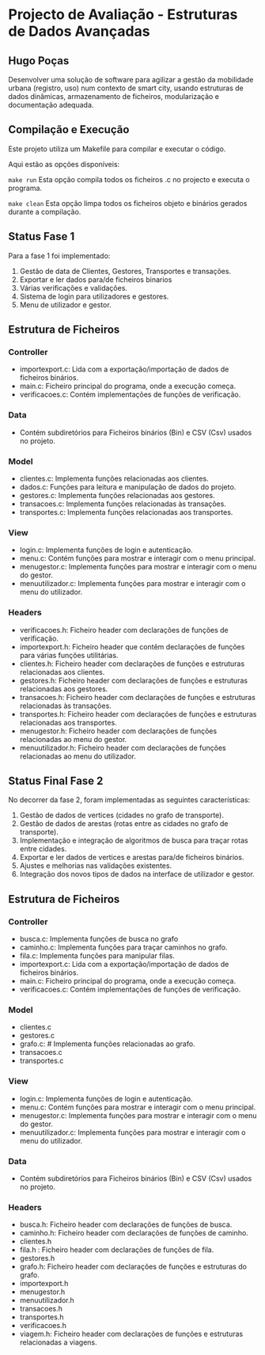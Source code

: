 # Projecto de Avaliação - Estruturas de Dados Avançadas 
## Hugo Poças

Desenvolver uma solução de software para agilizar a gestão da mobilidade urbana (registro, uso) num contexto de smart city, usando estruturas de dados dinâmicas, armazenamento de ficheiros, modularização e documentação adequada.



## Compilação e Execução

Este projeto utiliza um Makefile para compilar e executar o código. 

Aqui estão as opções disponíveis:

```` make run ````
Esta opção compila todos os ficheiros .c no projecto e executa o programa.


```` make clean ````
Esta opção limpa todos os ficheiros objeto e binários gerados durante a compilação.






## Status Fase 1

Para a fase 1 foi implementado:

1. Gestão de data de Clientes, Gestores, Transportes e transações.
2. Exportar e ler dados para/de ficheiros binarios
3. Várias verificações e validações.
4. Sistema de login para utilizadores e gestores.
5. Menu de utilizador e gestor.

## Estrutura de Ficheiros

### Controller

- importexport.c: Lida com a exportação/importação de dados de ficheiros binários.
- main.c: Ficheiro principal do programa, onde a execução começa.
- verificacoes.c: Contém implementações de funções de verificação.


### Data

- Contém subdiretórios para Ficheiros binários (Bin) e CSV (Csv) usados no projeto.

### Model

- clientes.c: Implementa funções relacionadas aos clientes.
- dados.c: Funções para leitura e manipulação de dados do projeto.
- gestores.c: Implementa funções relacionadas aos gestores.
- transacoes.c: Implementa funções relacionadas às transações.
- transportes.c: Implementa funções relacionadas aos transportes.

### View

- login.c: Implementa funções de login e autenticação.
- menu.c: Contém funções para mostrar e interagir com o menu principal.
- menugestor.c: Implementa funções para mostrar e interagir com o menu do gestor.
- menuutilizador.c: Implementa funções para mostrar e interagir com o menu do utilizador.


### Headers
- verificacoes.h: Ficheiro header com declarações de funções de verificação.
- importexport.h: Ficheiro header que contêm declarações de funções para várias funções utilitárias.
- clientes.h: Ficheiro header com declarações de funções e estruturas relacionadas aos clientes.
- gestores.h: Ficheiro header com declarações de funções e estruturas relacionadas aos gestores.
- transacoes.h: Ficheiro header com declarações de funções e estruturas relacionadas às transações.
- transportes.h: Ficheiro header com declarações de funções e estruturas relacionadas aos transportes.
- menugestor.h: Ficheiro header com declarações de funções relacionadas ao menu do gestor.
- menuutilizador.h: Ficheiro header com declarações de funções relacionadas ao menu do utilizador.


## Status Final Fase 2

No decorrer da fase 2, foram implementadas as seguintes características:

1. Gestão de dados de vertices (cidades no grafo de transporte).
2. Gestão de dados de arestas (rotas entre as cidades no grafo de transporte).
3. Implementação e integração de algoritmos de busca para traçar rotas entre cidades.
4. Exportar e ler dados de vertices e arestas para/de ficheiros binários.
5. Ajustes e melhorias nas validações existentes.
6. Integração dos novos tipos de dados na interface de utilizador e gestor.

## Estrutura de Ficheiros

### Controller
- busca.c: Implementa funções de busca no grafo
- caminho.c: Implementa funções para traçar caminhos no grafo.
- fila.c: Implementa funções para manipular filas.
- importexport.c: Lida com a exportação/importação de dados de ficheiros binários.
- main.c: Ficheiro principal do programa, onde a execução começa.
- verificacoes.c: Contém implementações de funções de verificação.

### Model
- clientes.c
- gestores.c
- grafo.c:  # Implementa funções relacionadas ao grafo.
- transacoes.c
- transportes.c

### View

- login.c: Implementa funções de login e autenticação.
- menu.c: Contém funções para mostrar e interagir com o menu principal.
- menugestor.c: Implementa funções para mostrar e interagir com o menu do gestor.
- menuutilizador.c: Implementa funções para mostrar e interagir com o menu do utilizador.


### Data

- Contém subdiretórios para Ficheiros binários (Bin) e CSV (Csv) usados no projeto.





### Headers
- busca.h: Ficheiro header com declarações de funções de busca.
- caminho.h: Ficheiro header com declarações de funções de caminho.
- clientes.h
- fila.h : Ficheiro header com declarações de funções de fila.
- gestores.h
- grafo.h: Ficheiro header com declarações de funções e estruturas do grafo.
- importexport.h
- menugestor.h
- menuutilizador.h
- transacoes.h
- transportes.h
- verificacoes.h
- viagem.h: Ficheiro header com declarações de funções e estruturas relacionadas a viagens.


